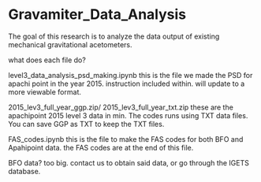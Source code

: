 # Gravamiter_Data_Analysis
The goal of this research is to analyze the data output of existing mechanical gravitational acetometers.

what does each file do?

level3_data_analysis_psd_making.ipynb
this is the file we made the PSD for apachi point in the year 2015. instruction included within. will update to a more viewable format.

2015_lev3_full_year_ggp.zip/ 2015_lev3_full_year_txt.zip
these are the apachipoint 2015 level 3 data in min. The codes runs using TXT data files. You can save GGP as TXT to keep the TXT files.

FAS_codes.ipynb
this is the file to make the FAS codes for both BFO and Apahipoint data. the FAS codes are at the end of this file.

BFO data?
too big. contact us to obtain said data, or go through the IGETS database.
